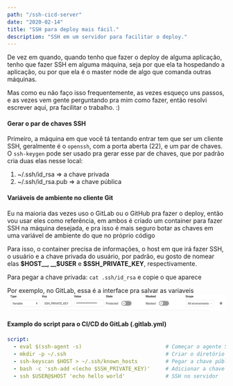 ```yaml
---
path: "/ssh-cicd-server"
date: "2020-02-14"
title: "SSH para deploy mais fácil."
description: "SSH em um servidor para facilitar o deploy."
---
```


De vez em quando, quando tenho que fazer o deploy de alguma aplicação, tenho
que fazer SSH em alguma máquina, seja por que ela ta hospedando a aplicação,
ou por que ela é o master node de algo que comanda outras máquinas.

Mas como eu não faço isso frequentemente, as vezes esqueço uns passos,
e as vezes vem gente perguntando pra mim como fazer, então resolvi
escrever aqui, pra facilitar o trabalho. :)

#### Gerar o par de chaves SSH
Primeiro, a máquina em que você tá tentando entrar tem que ser um cliente
SSH, geralmente é o `openssh`, com a porta aberta (22), e um par de chaves.
O `ssh-keygen` pode ser usado pra gerar esse par de chaves, que por padrão
cria duas elas nesse local:
1. ~/.ssh/id_rsa => a chave privada
2. ~/.ssh/id_rsa.pub => a chave pública

#### Variáveis de ambiente no cliente Git
Eu na maioria das vezes uso o GitLab ou o GitHub pra fazer o deploy, então
vou usar eles como referência, em ambos é criado um container para
fazer SSH na máquina desejada, e pra isso é mais seguro botar
as chaves em uma variável de ambiente do que no próprio código

Para isso, o container precisa de informações, o host em que irá
fazer SSH, o usuário e a chave privada do usuário, por padrão, eu gosto
de nomear elas __$HOST__, __$USER__ e __$SSH\_PRIVATE\_KEY__, respectivamente.

Para pegar a chave privada: `cat .ssh/id_rsa` e copie o que aparece

Por exemplo, no GitLab, essa é a interface pra salvar as variaveis
![GitLab CI/CD Variables Interface](./gitlab-variables.png)

#### Examplo do script para o CI/CD do GitLab (.gitlab.yml)

```yml
script:
  - eval $(ssh-agent -s)                           # Começar o agente SSH
  - mkdir -p ~/.ssh                                # Criar o diretório do SSH, caso o container não tenha um
  - ssh-keyscan $HOST > ~/.ssh/known_hosts         # Pegar a chave pública do host
  - bash -c 'ssh-add <(echo $SSH_PRIVATE_KEY)'     # Adicionar a chave privada do host
  - ssh $USER@$HOST 'echo hello world'             # SSH no servidor
```
